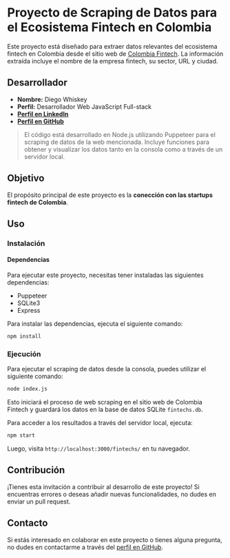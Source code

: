 # Proyecto de Scraping de Datos para el Ecosistema Fintech en Colombia

Este proyecto está diseñado para extraer datos relevantes del ecosistema fintech en Colombia desde el sitio web de [Colombia Fintech](https://colombiafintech.co/). La información extraída incluye el nombre de la empresa fintech, su sector, URL y ciudad.

## Desarrollador

- **Nombre:** Diego Whiskey
- **Perfil:** Desarrollador Web JavaScript Full-stack
- **[Perfil en LinkedIn](https://www.linkedin.com/in/diegowhiskey/)**
- **[Perfil en GitHub](https://github.com/decaldas/)**

> El código está desarrollado en Node.js utilizando Puppeteer para el scraping de datos de la web mencionada. Incluye funciones para obtener y visualizar los datos tanto en la consola como a través de un servidor local.

## Objetivo

El propósito principal de este proyecto es la **conección con las startups fintech de Colombia**.

## Uso

### Instalación

#### Dependencias

Para ejecutar este proyecto, necesitas tener instaladas las siguientes dependencias:

- Puppeteer
- SQLite3
- Express

Para instalar las dependencias, ejecuta el siguiente comando:

```bash
npm install
```

### Ejecución

Para ejecutar el scraping de datos desde la consola, puedes utilizar el siguiente comando:

```bash
node index.js
```

Esto iniciará el proceso de web scraping en el sitio web de Colombia Fintech y guardará los datos en la base de datos SQLite `fintechs.db`.

Para acceder a los resultados a través del servidor local, ejecuta:

```bash
npm start
```

Luego, visita `http://localhost:3000/fintechs/` en tu navegador.

## Contribución

¡Tienes esta invitación a contribuir al desarrollo de este proyecto! Si encuentras errores o deseas añadir nuevas funcionalidades, no dudes en enviar un pull request.

## Contacto

Si estás interesado en colaborar en este proyecto o tienes alguna pregunta, no dudes en contactarme a través del [perfil en GitHub](https://github.com/deCaldas/).
